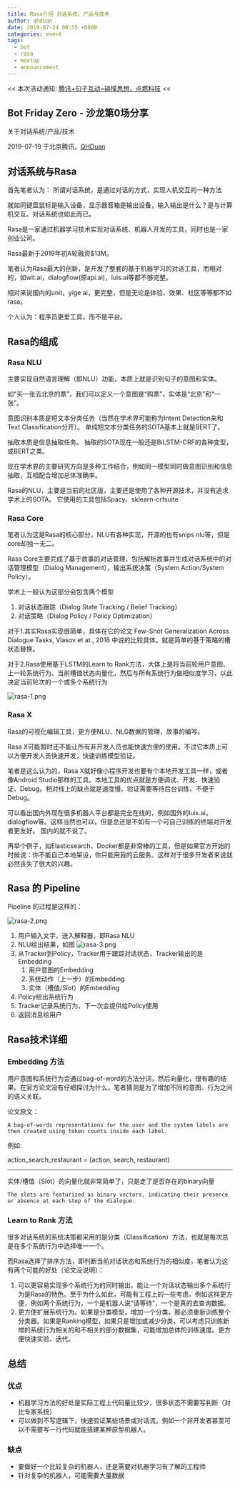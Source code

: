 ```yaml
---
title: Rasa介绍 对话系统、产品与技术
author: qhduan
date: 2019-07-24 00:55 +0800
categories: event
tags:
  - bot
  - rasa
  - meetup
  - announcement
---
```


<< 本次活动通知: [腾讯+句子互动=碰撞思想，点燃科技](https://mp.weixin.qq.com/s?__biz=MzU3OTk2MzA1Nw==&mid=2247485197&idx=1&sn=404c319ad11b9e12515d127dfabf7efd) <<

## Bot Friday Zero - 沙龙第0场分享

关于对话系统/产品/技术

2019-07-19 于北京腾讯，[QHDuan](https://github.com/qhduan)

## 对话系统与Rasa

首先笔者认为：
所谓对话系统，是通过对话的方式，实现人机交互的一种方法

就如同键盘鼠标是输入设备，显示器音箱是输出设备，输入输出是什么？是与计算机交互。对话系统也如此而已。

Rasa是一家通过机器学习技术实现对话系统、机器人开发的工具，同时也是一家创业公司。

Rasa最新于2019年初A轮融资$13M。

笔者认为Rasa最大的创新，是开发了整套的基于机器学习的对话工具，而相对的，如wit.ai，dialogflow(原api.ai)，luis.ai等都不够完整。

相对来说国内的unit，yige ai，更完整，但是无论是体验、效果、社区等等都不如rasa。

个人认为：程序员更爱工具，而不是平台。

## Rasa的组成

### Rasa NLU

主要实现自然语言理解（即NLU）功能，本质上就是识别句子的意图和实体。

如“买一张去北京的票”，我们可以定义一个意图是“购票”，实体是“北京”和“一张”。

意图识别本质是短文本分类任务（当然在学术界可能称为Intent Detection来和Text Classification分开）。
单纯短文本分类任务的SOTA基本上就是BERT了。

抽取本质是信息抽取任务。
抽取的SOTA现在一般还是BiLSTM-CRF的各种变型，或BERT之类。

现在学术界的主要研究方向是多种工作结合，例如同一模型同时做意图识别和信息抽取，互相配合增加总体准确率。

Rasa的NLU，主要是当前的社区版，主要还是使用了各种开源技术，并没有追求学术上的SOTA。
它使用的工具包括Spacy、sklearn-crfsuite

### Rasa Core

笔者认为这是Rasa的核心部分，NLU有各种实现，开源的也有snips nlu等，但是core却独一无二。

Rasa Core主要完成了基于故事的对话管理，包括解析故事并生成对话系统中的对话管理模型（Dialog Management），输出系统决策（System Action/System Policy）。

学术上一般认为这部分会包含两个模型

1. 对话状态跟踪（Dialog State Tracking / Belief Tracking）
2. 对话策略（Dialog Policy / Policy Optimization）

对于1.其实Rasa实现很简单，具体在它的论文 Few-Shot Generalization Across Dialogue Tasks, Vlasov et at., 2018 中说的比较具体。就是简单的基于策略的槽状态替换。

对于2.Rasa使用基于LSTM的Learn to Rank方法，大体上是将当前轮用户意图、上一轮系统行为、当前槽值状态向量化，然后与所有系统行为做相似度学习，以此决定当前轮次的一个或多个系统行为

![rasa-1.png](/assets/2019/rasa-1.png)

### Rasa X

Rasa的可视化编辑工具，更方便NLU、NLG数据的管理，故事的编写。

Rasa X可能暂时还不能让所有非开发人员也能快速方便的使用。不过它本质上可以方便开发人员快速开发，快速训练模型验证。

笔者是这么认为的，Rasa X就好像小程序开发也要有个本地开发工具一样，或者像Android Studio那样的工具。本地工具的优点就是方便调试、开发、快速验证、Debug。相对线上的缺点就是速度慢、验证需要等待后台训练、不便于Debug。

可以看出国内外现在很多机器人平台都是完全在线的，例如国外的luis.ai，dialogflow等。这样当然也可以，但是总还是不如有一个可自己训练的终端对开发者更友好。
国内的就不说了。

再举个例子，如Elasticsearch、Docker都是非常棒的工具，但是如果官方开始的时候说：你不能自己本地架设，你只能用我的云服务。这样对于很多开发者来说就必然丧失了很大的兴趣。

## Rasa 的 Pipeline

Pipeline 的过程是这样的：

![rasa-2.png](/assets/2019/rasa-2.png)

1. 用户输入文字，送入解释器，即Rasa NLU
2. NLU给出结果，如图
    ![rasa-3.png](/assets/2019/rasa-3.png)
3. 从Tracker到Policy，Tracker用于跟踪对话状态，Tracker输出的是Embedding
    1. 用户意图的Embedding
    2. 系统动作（上一步）的Embedding
    3. 实体（槽值/Slot）的Embedding
4. Policy给出系统行为
5. Tracker记录系统行为，下一次会提供给Policy使用
6. 返回消息给用户

## Rasa技术详细

### Embedding 方法

用户意图和系统行为会通过bag-of-word的方法分词，然后向量化，很有趣的结果。在官方论文没有仔细探讨为什么，笔者猜测是为了增加不同的意图、行为之间的语义关联。

论文原文：

    A bag-of-words representations for the user and the system labels are then created using token counts inside each label.

例如:

action_search_restaurant = {action, search, restaurant}

---

实体/槽值（Slot）的向量化就非常简单了，只是走了是否存在的binary向量

    The slots are featurized as binary vectors, indicating their presence or absence at each step of the dialogue.

### Learn to Rank 方法

很多对话系统的系统决策都采用的是分类（Classification）方法，也就是每次总是在多个系统行为中选择唯一一个。

而Rasa选择了排序方法，即判断当前对话状态和系统行为的相似度，笔者认为这有两个可能的好处（论文没说明）：

1. 可以更容易实现多个系统行为的同时输出。能让一个对话状态输出多个系统行为是Rasa的特色。至于为什么如此，可能有工程上的一些考虑，例如这样更方便，例如两个系统行为，一个是机器人说“请等待”，一个是真的去查询数据。
2. 更方便扩展系统行为。如果是分类模型，增加一个分类，那必须重新训练整个分类器。如果是Ranking模型，如果只是增加或减少分类，可以考虑只训练新增的系统行为相关的和不相关的部分数据集，可能增加总体的训练速度。更方便快速实验、迭代。

## 总结

### 优点

- 机器学习方法的好处是实际工程上代码量比较少，很多状态不需要写判断（对比专家系统）
- 可以做到不写逻辑下，快速验证某些场景或对话流。例如一个非开发者甚至可以不需要写一行代码就能搭建某种原型机器人。

### 缺点

- 要做好一个比较复杂的机器人，还是需要对机器学习有了解的工程师
- 针对复杂的机器人，可能需要大量数据
